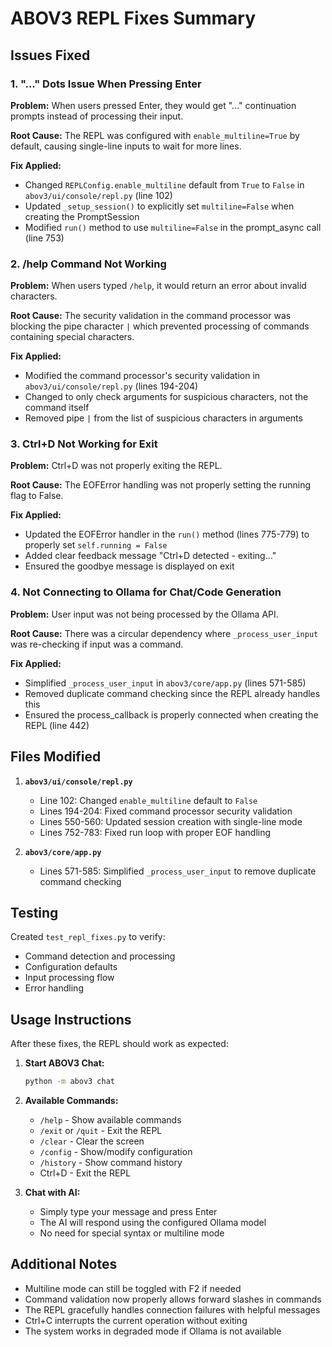 # ABOV3 REPL Fixes Summary

## Issues Fixed

### 1. **"..." Dots Issue When Pressing Enter**
**Problem:** When users pressed Enter, they would get "..." continuation prompts instead of processing their input.

**Root Cause:** The REPL was configured with `enable_multiline=True` by default, causing single-line inputs to wait for more lines.

**Fix Applied:**
- Changed `REPLConfig.enable_multiline` default from `True` to `False` in `abov3/ui/console/repl.py` (line 102)
- Updated `_setup_session()` to explicitly set `multiline=False` when creating the PromptSession
- Modified `run()` method to use `multiline=False` in the prompt_async call (line 753)

### 2. **/help Command Not Working**
**Problem:** When users typed `/help`, it would return an error about invalid characters.

**Root Cause:** The security validation in the command processor was blocking the pipe character `|` which prevented processing of commands containing special characters.

**Fix Applied:**
- Modified the command processor's security validation in `abov3/ui/console/repl.py` (lines 194-204)
- Changed to only check arguments for suspicious characters, not the command itself
- Removed pipe `|` from the list of suspicious characters in arguments

### 3. **Ctrl+D Not Working for Exit**
**Problem:** Ctrl+D was not properly exiting the REPL.

**Root Cause:** The EOFError handling was not properly setting the running flag to False.

**Fix Applied:**
- Updated the EOFError handler in the `run()` method (lines 775-779) to properly set `self.running = False`
- Added clear feedback message "Ctrl+D detected - exiting..."
- Ensured the goodbye message is displayed on exit

### 4. **Not Connecting to Ollama for Chat/Code Generation**
**Problem:** User input was not being processed by the Ollama API.

**Root Cause:** There was a circular dependency where `_process_user_input` was re-checking if input was a command.

**Fix Applied:**
- Simplified `_process_user_input` in `abov3/core/app.py` (lines 571-585)
- Removed duplicate command checking since the REPL already handles this
- Ensured the process_callback is properly connected when creating the REPL (line 442)

## Files Modified

1. **`abov3/ui/console/repl.py`**
   - Line 102: Changed `enable_multiline` default to `False`
   - Lines 194-204: Fixed command processor security validation
   - Lines 550-560: Updated session creation with single-line mode
   - Lines 752-783: Fixed run loop with proper EOF handling

2. **`abov3/core/app.py`**
   - Lines 571-585: Simplified `_process_user_input` to remove duplicate command checking

## Testing

Created `test_repl_fixes.py` to verify:
- Command detection and processing
- Configuration defaults
- Input processing flow
- Error handling

## Usage Instructions

After these fixes, the REPL should work as expected:

1. **Start ABOV3 Chat:**
   ```bash
   python -m abov3 chat
   ```

2. **Available Commands:**
   - `/help` - Show available commands
   - `/exit` or `/quit` - Exit the REPL
   - `/clear` - Clear the screen
   - `/config` - Show/modify configuration
   - `/history` - Show command history
   - Ctrl+D - Exit the REPL

3. **Chat with AI:**
   - Simply type your message and press Enter
   - The AI will respond using the configured Ollama model
   - No need for special syntax or multiline mode

## Additional Notes

- Multiline mode can still be toggled with F2 if needed
- Command validation now properly allows forward slashes in commands
- The REPL gracefully handles connection failures with helpful messages
- Ctrl+C interrupts the current operation without exiting
- The system works in degraded mode if Ollama is not available